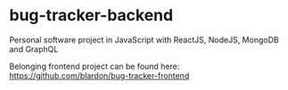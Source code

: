 # bug-tracker-backend
Personal software project in JavaScript with ReactJS, NodeJS, MongoDB and GraphQL


Belonging frontend project can be found here: https://github.com/blardon/bug-tracker-frontend
